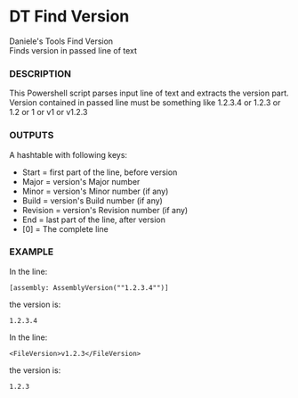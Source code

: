 # DT Find Version
Daniele's Tools Find Version<br>
Finds version in passed line of text

### DESCRIPTION
This Powershell script parses input line of text and extracts the version part.
Version contained in passed line must be something like 1.2.3.4 or 1.2.3 or 1.2  or 1 or v1 or v1.2.3

### OUTPUTS
A hashtable with following keys:
- Start = first part of the line, before version
- Major = version's Major number
- Minor = version's Minor number (if any)
- Build = version's Build number (if any)
- Revision = version's Revision number (if any)
- End = last part of the line, after version
- [0] = The complete line


### EXAMPLE
In the line:
```
[assembly: AssemblyVersion(""1.2.3.4"")]
```
the version is:
```
1.2.3.4
```

In the line:
```
<FileVersion>v1.2.3</FileVersion>
```
the version is:
```
1.2.3
```
